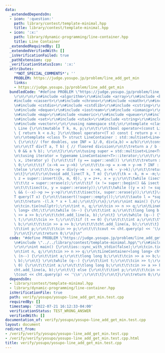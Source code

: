 ```yaml
---
data:
  _extendedDependsOn:
  - icon: ':question:'
    path: library/contest/template-minimal.hpp
    title: library/contest/template-minimal.hpp
  - icon: ':x:'
    path: library/dynamic-programming/line-container.hpp
    title: Line Container
  _extendedRequiredBy: []
  _extendedVerifiedWith: []
  _isVerificationFailed: true
  _pathExtension: cpp
  _verificationStatusIcon: ':x:'
  attributes:
    '*NOT_SPECIAL_COMMENTS*': ''
    PROBLEM: https://judge.yosupo.jp/problem/line_add_get_min
    links:
    - https://judge.yosupo.jp/problem/line_add_get_min
  bundledCode: "#define PROBLEM \"https://judge.yosupo.jp/problem/line_add_get_min\"\
    \r\n\r\n\r\n#include <algorithm>\r\n#include <array>\r\n#include <bitset>\r\n\
    #include <cassert>\r\n#include <chrono>\r\n#include <cmath>\r\n#include <complex>\r\
    \n#include <cstdio>\r\n#include <cstdlib>\r\n#include <cstring>\r\n#include <ctime>\r\
    \n#include <deque>\r\n#include <iostream>\r\n#include <iomanip>\r\n#include <list>\r\
    \n#include <map>\r\n#include <numeric>\r\n#include <queue>\r\n#include <random>\r\
    \n#include <set>\r\n#include <stack>\r\n#include <string>\r\n#include <unordered_map>\r\
    \n#include <vector>\r\n\r\nusing namespace std;\n\r\ntemplate <class T> struct\
    \ Line {\r\n\tmutable T k, m, p;\r\n\t\r\n\tbool operator<(const Line<T>& o) const\
    \ { return k < o.k; }\r\n\tbool operator<(T x) const { return p < x; }\r\n};\r\
    \n\r\ntemplate <class T> struct LineContainer : std::multiset<Line<T>, std::less<>>\
    \ {\r\n\t// (for doubles, use INF = 1/.0, div(a,b) = a/b)\r\n\tconst T INF = std::numeric_limits<T>::max();\r\
    \n\r\n\tT div(T a, T b) { // floored division\r\n\t\treturn a / b - ((a ^ b) <\
    \ 0 && a % b); \r\n\t}\r\n\r\n\tusing super = std::multiset<Line<T>, std::less<>>;\r\
    \n\tusing iterator = typename LineContainer<T>::iterator;\r\n\t\r\n\tbool isect(iterator\
    \ x, iterator y) {\r\n\t\tif (y == super::end()) \r\n\t\t\treturn x->p = INF,\
    \ 0;\r\n\t\tif (x->k == y->k) \r\n\t\t\tx->p = x->m > y->m ? INF : -INF;\r\n\t\
    \telse \r\n\t\t\tx->p = div(y->m - x->m, x->k - y->k);\r\n\t\treturn x->p >= y->p;\r\
    \n\t}\r\n\t\r\n\tvoid add_line(T k, T m) {\r\n\t\tk = -k, m = -m;\r\n\t\tauto\
    \ z = super::insert({k, m, 0}), y = z++, x = y;\r\n\t\twhile (isect(y, z)) \r\n\
    \t\t\tz = super::erase(z);\r\n\t\tif (x != super::begin() && isect(--x, y)) \r\
    \n\t\t\tisect(x, y = super::erase(y));\r\n\t\twhile ((y = x) != super::begin()\
    \ && (--x)->p >= y->p)\r\n\t\t\tisect(x, super::erase(y));\r\n\t}\r\n\t\r\n\t\
    T query(T x) {\r\n\t\tassert(!super::empty());\r\n\t\tauto l = *super::lower_bound(x);\r\
    \n\t\treturn -(l.k * x + l.m);\r\n\t}\r\n};\r\n\r\nint main() {\r\n\tios::sync_with_stdio(false);\r\
    \n\tcin.tie(nullptr);\r\n\tint n, q;\r\n\tcin >> n >> q;\r\n\tLineContainer<long\
    \ long> cht;\t\r\n\twhile (n--) {\r\n\t\tint a;\r\n\t\tlong long b;\r\n\t\tcin\
    \ >> a >> b;\r\n\t\tcht.add_line(a, b);\r\n\t} \r\n\twhile (q--) {\r\n\t\tint\
    \ t;\r\n\t\tcin >> t;\r\n\t\tif (t == 0) {\r\n\t\t\tint a;\r\n\t\t\tlong long\
    \ b;\r\n\t\t\tcin >> a >> b;\r\n\t\t\tcht.add_line(a, b);\r\n\t\t} else {\r\n\t\
    \t\tint p;\r\n\t\t\tcin >> p;\r\n\t\t\tcout << cht.query(p) << '\\n';\r\n\t\t\
    }\r\n\t}\r\n\treturn 0;\r\n}\n"
  code: "#define PROBLEM \"https://judge.yosupo.jp/problem/line_add_get_min\"\r\n\r\
    \n#include \"../../library/contest/template-minimal.hpp\"\r\n#include \"../../library/dynamic-programming/line-container.hpp\"\
    \r\n\r\nint main() {\r\n\tios::sync_with_stdio(false);\r\n\tcin.tie(nullptr);\r\
    \n\tint n, q;\r\n\tcin >> n >> q;\r\n\tLineContainer<long long> cht;\t\r\n\twhile\
    \ (n--) {\r\n\t\tint a;\r\n\t\tlong long b;\r\n\t\tcin >> a >> b;\r\n\t\tcht.add_line(a,\
    \ b);\r\n\t} \r\n\twhile (q--) {\r\n\t\tint t;\r\n\t\tcin >> t;\r\n\t\tif (t ==\
    \ 0) {\r\n\t\t\tint a;\r\n\t\t\tlong long b;\r\n\t\t\tcin >> a >> b;\r\n\t\t\t\
    cht.add_line(a, b);\r\n\t\t} else {\r\n\t\t\tint p;\r\n\t\t\tcin >> p;\r\n\t\t\
    \tcout << cht.query(p) << '\\n';\r\n\t\t}\r\n\t}\r\n\treturn 0;\r\n}"
  dependsOn:
  - library/contest/template-minimal.hpp
  - library/dynamic-programming/line-container.hpp
  isVerificationFile: true
  path: verify/yosupo/yosupo-line_add_get_min.test.cpp
  requiredBy: []
  timestamp: '2022-07-21 16:12:33-04:00'
  verificationStatus: TEST_WRONG_ANSWER
  verifiedWith: []
documentation_of: verify/yosupo/yosupo-line_add_get_min.test.cpp
layout: document
redirect_from:
- /verify/verify/yosupo/yosupo-line_add_get_min.test.cpp
- /verify/verify/yosupo/yosupo-line_add_get_min.test.cpp.html
title: verify/yosupo/yosupo-line_add_get_min.test.cpp
---
```

